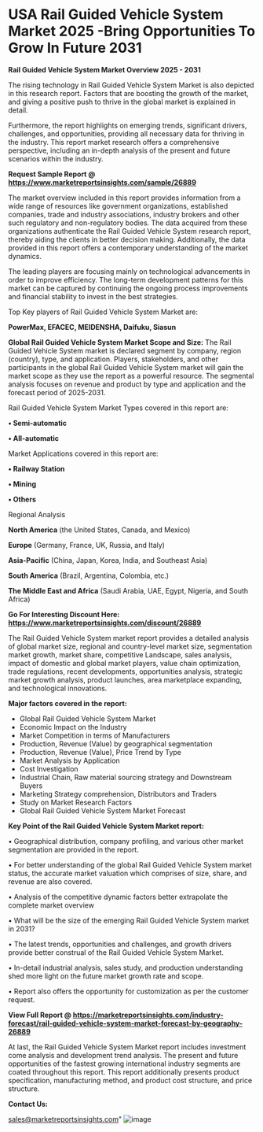  # USA Rail Guided Vehicle System Market 2025 -Bring Opportunities To Grow In Future 2031

<Strong> Rail Guided Vehicle System Market Overview 2025 - 2031</strong>

The rising technology in Rail Guided Vehicle System Market is also depicted in this research report. Factors that are boosting the growth of the market, and giving a positive push to thrive in the global market is explained in detail.

Furthermore, the report highlights on emerging trends, significant drivers, challenges, and opportunities, providing all necessary data for thriving in the industry. This report market research offers a comprehensive perspective, including an in-depth analysis of the present and future scenarios within the industry.

<strong>Request Sample Report @ <a href=https://www.marketreportsinsights.com/sample/26889>https://www.marketreportsinsights.com/sample/26889</a></strong>

The market overview included in this report provides information from a wide range of resources like government organizations, established companies, trade and industry associations, industry brokers and other such regulatory and non-regulatory bodies. The data acquired from these organizations authenticate the Rail Guided Vehicle System research report, thereby aiding the clients in better decision making. Additionally, the data provided in this report offers a contemporary understanding of the market dynamics.

The leading players are focusing mainly on technological advancements in order to improve efficiency. The long-term development patterns for this market can be captured by continuing the ongoing process improvements and financial stability to invest in the best strategies.

Top Key players of Rail Guided Vehicle System Market are:

<strong>PowerMax, EFACEC, MEIDENSHA, Daifuku, Siasun</strong>

<strong><b>Global Rail Guided Vehicle System Market Scope and Size:</b></strong>
The Rail Guided Vehicle System market is declared segment by company, region (country), type, and application. Players, stakeholders, and other participants in the global Rail Guided Vehicle System market will gain the market scope as they use the report as a powerful resource. The segmental analysis focuses on revenue and product by type and application and the forecast period of 2025-2031.

Rail Guided Vehicle System Market Types covered in this report are:

<strong>• Semi-automatic

• All-automatic</strong>

Market Applications covered in this report are:

<strong>• Railway Station

• Mining

• Others</strong> 

Regional Analysis

<strong>North America</strong> (the United States, Canada, and Mexico)

<strong>Europe</strong> (Germany, France, UK, Russia, and Italy)

<strong>Asia-Pacific</strong> (China, Japan, Korea, India, and Southeast Asia)

<strong>South America</strong> (Brazil, Argentina, Colombia, etc.)

<strong>The Middle East and Africa</strong> (Saudi Arabia, UAE, Egypt, Nigeria, and South Africa)

<strong>Go For Interesting Discount Here: <a href=https://www.marketreportsinsights.com/discount/26889>https://www.marketreportsinsights.com/discount/26889</a></strong>

The Rail Guided Vehicle System market report provides a detailed analysis of global market size, regional and country-level market size, segmentation market growth, market share, competitive Landscape, sales analysis, impact of domestic and global market players, value chain optimization, trade regulations, recent developments, opportunities analysis, strategic market growth analysis, product launches, area marketplace expanding, and technological innovations.

<strong><b>Major factors covered in the report:</b></strong>
<ul>
  <li>Global Rail Guided Vehicle System Market </li>
  <li>Economic Impact on the Industry</li>
  <li>Market Competition in terms of Manufacturers</li>
  <li>Production, Revenue (Value) by geographical segmentation</li>
  <li>Production, Revenue (Value), Price Trend by Type</li>
  <li>Market Analysis by Application</li>
  <li>Cost Investigation</li>
  <li>Industrial Chain, Raw material sourcing strategy and Downstream Buyers</li>
  <li>Marketing Strategy comprehension, Distributors and Traders</li>
  <li>Study on Market Research Factors</li>
  <li>Global Rail Guided Vehicle System Market Forecast</li>
</ul>

<strong><b>Key Point of the Rail Guided Vehicle System Market report:</b></strong>

• Geographical distribution, company profiling, and various other market segmentation are provided in the report.

• For better understanding of the global Rail Guided Vehicle System market status, the accurate market valuation which comprises of size, share, and revenue are also covered.

• Analysis of the competitive dynamic factors better extrapolate the complete market overview

• What will be the size of the emerging Rail Guided Vehicle System market in 2031?

• The latest trends, opportunities and challenges, and growth drivers provide better construal of the Rail Guided Vehicle System Market.

• In-detail industrial analysis, sales study, and production understanding shed more light on the future market growth rate and scope.

• Report also offers the opportunity for customization as per the customer request.

<strong><b>View Full Report @ <a href=https://marketreportsinsights.com/industry-forecast/rail-guided-vehicle-system-market-forecast-by-geography-26889>https://marketreportsinsights.com/industry-forecast/rail-guided-vehicle-system-market-forecast-by-geography-26889</a></b></strong>


At last, the Rail Guided Vehicle System Market report includes investment come analysis and development trend analysis. The present and future opportunities of the fastest growing international industry segments are coated throughout this report. This report additionally presents product specification, manufacturing method, and product cost structure, and price structure.

<strong>Contact Us:</strong>

sales@marketreportsinsights.com"
![image](https://github.com/user-attachments/assets/2d4cc793-c610-4946-9eec-45f8b50e3966)
